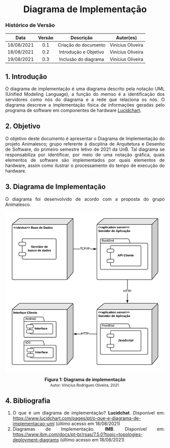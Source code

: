 # <center> Diagrama de Implementação

### Histórico de Versão

|    Data    | Versão |      Descrição       |     Autor(es)     |
| :--------: | :----: | :------------------: | :---------------: |
| 18/08/2021 |  0.1   | Criação do documento | Vinícius Oliveira |
| 18/08/2021 |  0.2   | Introdução e Objetivo| Vinícius Oliveira |
| 19/08/2021 |  0.3   | Inclusão do diagrama | Vinícius Oliveira |

<div align="justify">

## 1. Introdução

O diagrama de implementação é uma diagrama descrito pela notação UML (Unified Modeling Language), a função do memso é a identificação dos servidores como nós do diagrama e a rede que relaciona os nós. O diagrama descreve a implementação física de informações geradas pelo programa de software em componentes de hardware  [Lucidchart](https://www.lucidchart.com/pages/pt/o-que-e-diagrama-de-implementacao-uml). 

## 2. Objetivo

O objetivo deste documento é apresentar o Diagrama de Implementação do projeto Animalesco; grupo referente à discplina de Arquitetura e Desenho de Software, do primeiro semestre letivo de 2021 da UnB. Tal diagrama se responsabiliza por identificar, por meio de uma notação gráfica, quais elementos de software são implementados por quais elementos de hardware, assim como ilustrar o processamento do tempo de execução do hardware.

## 3. Diagrama de Implementação

O diagrama foi desenvolvido de acordo com a proposta do grupo Animalesco.

<p align='center'>
    <img src='https://raw.githubusercontent.com/UnBArqDsw2021-1/2021.1_G01_Animalesco_docs/main/docs/assets/pages/diagrama-implementacao/diagrama-implementacao.png'>
    <figcaption align='center'>
        <b>Figura 1: Diagrama de implementação</b>
        <br>
        <small>Autor: Vinícius Rodrigues Oliveira, 2021.</small>
    </figcaption>
</p>

## 4. Bibliografia

1. O que é um diagrama de implementação? **Lucidchat**. Disponível em: https://www.lucidchart.com/pages/pt/o-que-e-diagrama-de-implementacao-uml (último acesso em 18/08/2021)
2. Diagramas de Implementação. **IMB**. Disponível em: https://www.ibm.com/docs/pt-br/rsas/7.5.0?topic=topologies-deployment-diagrams (último acesso em 18/08/2021)

<div>
